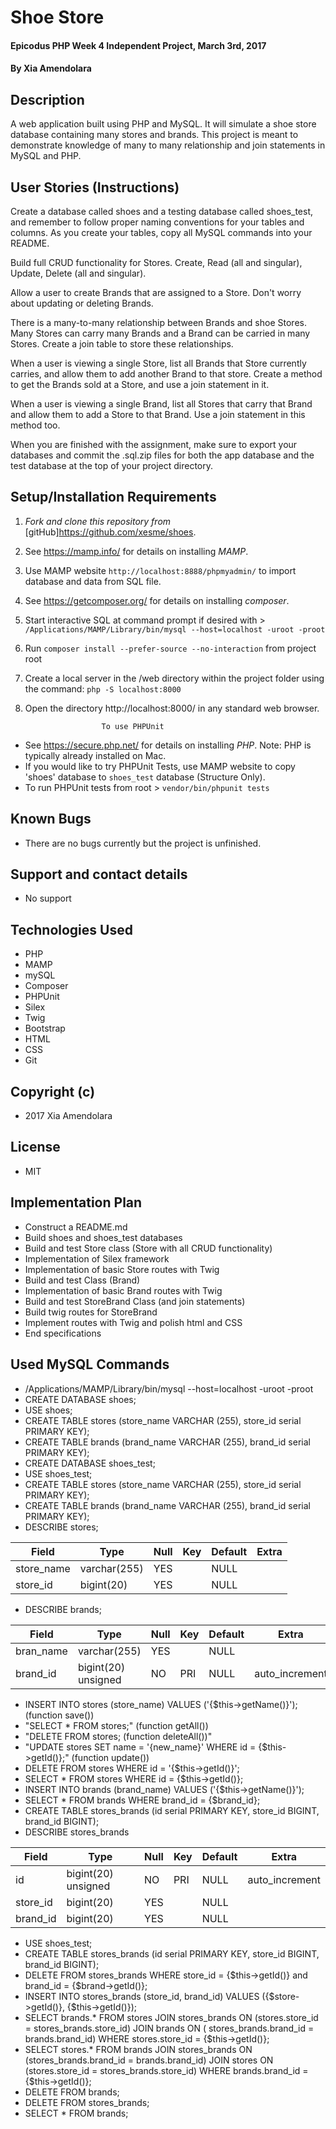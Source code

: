 # Shoe Store

#### Epicodus PHP Week 4 Independent Project, March 3rd, 2017

#### By Xia Amendolara

## Description
A web application built using PHP and MySQL. It will simulate a shoe store database containing many stores and brands. This project is meant to demonstrate knowledge of many to many relationship and join statements in MySQL and PHP.

## User Stories (Instructions)

Create a database called shoes and a testing database called shoes_test, and remember to follow proper naming conventions for your tables and columns. As you create your tables, copy all MySQL commands into your README.

Build full CRUD functionality for Stores. Create, Read (all and singular), Update, Delete (all and singular).

Allow a user to create Brands that are assigned to a Store. Don't worry about updating or deleting Brands.

There is a many-to-many relationship between Brands and shoe Stores. Many Stores can carry many Brands and a Brand can be carried in many Stores. Create a join table to store these relationships.

When a user is viewing a single Store, list all Brands that Store currently carries, and allow them to add another Brand to that store. Create a method to get the Brands sold at a Store, and use a join statement in it.

When a user is viewing a single Brand, list all Stores that carry that Brand and allow them to add a Store to that Brand. Use a join statement in this method too.

When you are finished with the assignment, make sure to export your databases and commit the .sql.zip files for both the app database and the test database at the top of your project directory.


## Setup/Installation Requirements


1. _Fork and clone this repository from_ [gitHub]https://github.com/xesme/shoes.
2. See https://mamp.info/ for details on installing _MAMP_.
3. Use MAMP website `http://localhost:8888/phpmyadmin/` to import database and data from SQL file.
4. See https://getcomposer.org/ for details on installing _composer_.
5. Start interactive SQL at command prompt if desired with > `/Applications/MAMP/Library/bin/mysql --host=localhost -uroot -proot`
6. Run `composer install --prefer-source --no-interaction` from project root
7. Create a local server in the /web directory within the project folder using the command: `php -S localhost:8000`
8. Open the directory http://localhost:8000/ in any standard web browser.

                        To use PHPUnit  
* See https://secure.php.net/ for details on installing _PHP_.  Note: PHP is typically already installed on Mac.
* If you would like to try PHPUnit Tests, use MAMP website to copy 'shoes' database to `shoes_test` database (Structure Only).
* To run PHPUnit tests from root > `vendor/bin/phpunit tests`


## Known Bugs
* There are no bugs currently but the project is unfinished.

## Support and contact details
* No support

## Technologies Used
* PHP
* MAMP
* mySQL
* Composer
* PHPUnit
* Silex
* Twig
* Bootstrap
* HTML
* CSS
* Git

## Copyright (c)
* 2017 Xia Amendolara

## License
* MIT

## Implementation Plan

* Construct a README.md
* Build shoes and shoes_test databases
* Build and test Store class (Store with all CRUD functionality)
* Implementation of Silex framework
* Implementation of basic Store routes with Twig
* Build and test Class (Brand)  
* Implementation of basic Brand routes with Twig
* Build and test StoreBrand Class (and join statements)
* Build twig routes for StoreBrand
* Implement routes with Twig and polish html and CSS
* End specifications

## Used MySQL Commands
* /Applications/MAMP/Library/bin/mysql --host=localhost -uroot -proot
* CREATE DATABASE shoes;
* USE shoes;
* CREATE TABLE stores (store_name VARCHAR (255), store_id serial PRIMARY KEY);
* CREATE TABLE brands (brand_name VARCHAR (255), brand_id serial PRIMARY KEY);
* CREATE DATABASE shoes_test;
* USE shoes_test;
* CREATE TABLE stores (store_name VARCHAR (255), store_id serial PRIMARY KEY);
* CREATE TABLE brands (brand_name VARCHAR (255), brand_id serial PRIMARY KEY);
* DESCRIBE stores;


| Field | Type | Null | Key | Default | Extra |
|-------|------|------|-----|---------|-------|
| store_name | varchar(255) | YES |  | NULL |  |
| store_id | bigint(20) | YES |  | NULL |  |


* DESCRIBE brands;


| Field | Type | Null | Key | Default | Extra |
|-------|------|------|-----|---------|-------|
| bran_name | varchar(255) | YES  |   | NULL    |  |
|  brand_id | bigint(20) unsigned | NO | PRI | NULL | auto_increment |

* INSERT INTO stores (store_name) VALUES ('{$this->getName()}'); (function save())
* "SELECT * FROM stores;" (function getAll())
* "DELETE FROM stores; (function deleteAll())"
* "UPDATE stores SET name = '{new_name}' WHERE id = {$this->getId()};" (function update())
* DELETE FROM stores WHERE id = '{$this->getId()}';
* SELECT * FROM stores WHERE id = {$this->getId()};
* INSERT INTO brands (brand_name) VALUES ('{$this->getName()}');
* SELECT * FROM brands WHERE brand_id = {$brand_id};
* CREATE TABLE stores_brands (id serial PRIMARY KEY, store_id BIGINT, brand_id BIGINT);
* DESCRIBE stores_brands


| Field | Type | Null | Key | Default | Extra |
|-------|------|------|-----|---------|-------|
| id       | bigint(20) unsigned | NO   | PRI | NULL | auto_increment |
| store_id | bigint(20)  | YES  |     | NULL    |   |
| brand_id | bigint(20)  | YES  |     | NULL    |   |

* USE shoes_test;
* CREATE TABLE stores_brands (id serial PRIMARY KEY, store_id BIGINT, brand_id BIGINT);
* DELETE FROM stores_brands WHERE store_id = {$this->getId()} and brand_id = {$brand->getId()};
* INSERT INTO stores_brands (store_id, brand_id) VALUES ({$store->getId()}, {$this->getId()});
* SELECT brands.* FROM stores JOIN stores_brands ON (stores.store_id = stores_brands.store_id) JOIN brands ON ( stores_brands.brand_id = brands.brand_id) WHERE stores.store_id = {$this->getId()};
* SELECT stores.* FROM brands JOIN stores_brands ON (stores_brands.brand_id = brands.brand_id) JOIN stores ON (stores.store_id = stores_brands.store_id) WHERE brands.brand_id = {$this->getId()};
* DELETE FROM brands;
* DELETE FROM stores_brands;
* SELECT * FROM brands;
